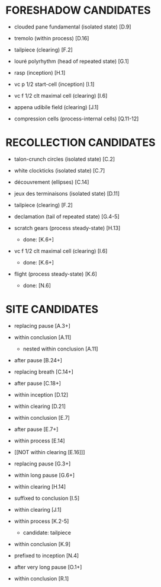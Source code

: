 FORESHADOW CANDIDATES
=====================

* clouded pane fundamental (isolated state) [D.9]

* tremolo (within process) [D.16]

* tailpiece (clearing) [F.2]

* louré polyrhythm (head of repeated state) [G.1]

* rasp (inception) [H.1]

* vc p 1/2 start-cell (inception) [I.1]

* vc f 1/2 clt maximal cell (clearing) [I.6]

* appena udibile field (clearing) [J.1]

* compression cells (process-internal cells) [Q.11-12]

RECOLLECTION CANDIDATES
=======================

* talon-crunch circles (isolated state) [C.2]

* white clockticks (isolated state) [C.7]

* découvrement (ellipses) [C.14]

* jeux des terminaisons (isolated state) [D.11]

* tailpiece (clearing) [F.2]

* declamation (tail of repeated state) [G.4-5]

* scratch gears (process steady-state) [H.13]

    * done: [K.6+]

* vc f 1/2 clt maximal cell (clearing) [I.6]

    * done: [K.6+]

* flight (process steady-state) [K.6]

    * done: [N.6]

SITE CANDIDATES
===============

* replacing pause [A.3+]

* within conclusion [A.11]

    * nested within conclusion [A.11]

* after pause [B.24+]

* replacing breath [C.14+]

* after pause [C.18+]

* within inception [D.12]

* within clearing [D.21]

* within conclusion [E.7]

* after pause [E.7+]

* within process [E.14]

* [[NOT within clearing [E.16]]]

* replacing pause [G.3+]

* within long pause [G.6+]

* within clearing [H.14]

* suffixed to conclusion [I.5]

* within clearing [J.1]

* within process [K.2-5]

    * candidate: tailpiece

* within conclusion [K.9]

* prefixed to inception [N.4]

* after very long pause [O.1+]

* within conclusion [R.1]
